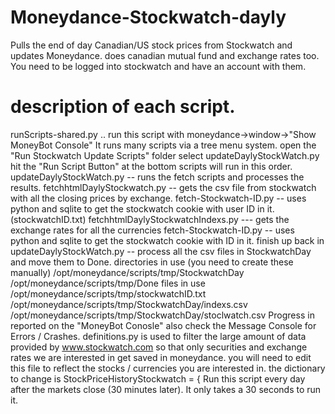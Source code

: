 # Moneydance-Stockwatch-dayly
Pulls the end of day Canadian/US stock prices from Stockwatch and updates Moneydance. 
does canadian mutual fund and exchange rates too. 
You need to be logged into stockwatch and have an account with them. 
# description of each script.
runScripts-shared.py .. run this script with moneydance->window->"Show MoneyBot Console"
It runs many scripts via a tree menu system.
open the "Run Stockwatch Update Scripts" folder
select updateDaylyStockWatch.py
hit the "Run Script Button" at the bottom
scripts will run in this order.
updateDaylyStockWatch.py -- runs the fetch scripts and processes the results.
fetchhtmlDaylyStockwatch.py -- gets the csv file from stockwatch with all the closing prices by exchange.
fetch-Stockwatch-ID.py  -- uses python and sqlite to get the stockwatch cookie with user ID in it.(stockwatchID.txt)
fetchhtmlDaylyStockwatchIndexs.py  --- gets the exchange rates for all the currencies
fetch-Stockwatch-ID.py -- uses python and sqlite to get the stockwatch cookie with ID in it. 
finish up back in updateDaylyStockWatch.py -- process all the csv files in StockwatchDay and move them to Done.
directories in use (you need to create these manually)
/opt/moneydance/scripts/tmp/StockwatchDay
/opt/moneydance/scripts/tmp/Done
files in use 
/opt/moneydance/scripts/tmp/stockwatchID.txt
/opt/moneydance/scripts/tmp/StockwatchDay/indexs.csv
/opt/moneydance/scripts/tmp/StockwatchDay/stoclwatch.csv
Progress in reported on the "MoneyBot Conosle"
also check the Message Console for Errors / Crashes.
definitions.py is used to filter the large amount of data provided by www.stockwatch.com
so that only securities and exchange rates we are interested in get saved in moneydance.
you will need to edit this file to reflect the stocks / currencies you are interested in.
the dictionary to change is StockPriceHistoryStockwatch = { 
Run this script every day after the markets close (30 minutes later).
It only takes a 30 seconds to run it.

